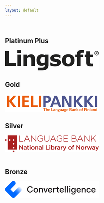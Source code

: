 ```yaml
---
layout: default
---
```


<div class="row">

<block style="margin:40px" class="4u 12u$(small)">
<h2>Platinum Plus </h2>
<span class="image"><a href="https://www.lingsoft.fi"><img src="images/lingsoft_logo.png" width="300px" alt="Lingsoft logo"/></a></span>
</block>

<block style="margin:40px" class="4u 12u$(small)">
<h2>Gold</h2>
<span class="image"><a href="https://www.kielipankki.fi/language-bank/"><img src="images/KIELIPANKKI_logotxt_SU_EN.png" width="300px" alt="Kielipankki Logo" /></a></span>
</block>

<block style="margin:40px" class="4u$ 12u$(small)">
<h2>Silver</h2>
<span class="image"><a href="https://www.nb.no/en/forskning/sprakbanken/"><img src="images/sprakbanken_no_logo.png" alt="Språkbanken Logo" width="300px" /></a></span>
</block>

</div>

<div class="row">

<block style="margin:40px" class="4u$ 12u$(small)">
<h2>Bronze</h2>
<span class="image"><a href="https://www.convertelligence.no/"><img src="images/convertelligence_logo.png" alt="Convertelligence Logo" width="300px" /></a></span>
</block>

</div>


